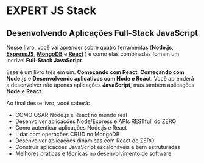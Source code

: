 # EXPERT JS Stack
## Desenvolvendo Aplicações Full-Stack JavaScript

Nesse livro, você vai aprender sobre quatro ferramentas ([**Node.js**](https://nodejs.org), [**ExpressJS**](http://expressjs.com/), [**MongoDB**](https://www.mongodb.com/) e [**React**](https://facebook.github.io/react/) ) e como elas combinadas fomam um incrível **Full-Stack JavaScript**.

Esse é um livro três em um. **Começando com React**, **Começando com Node.js** e **Desenvolvendo aplicativos com Node e React**. Você aprenderá a desenvolver não apenas aplicações **JavaScript**, mas também aplicações **Node** e **React**.

Ao final desse livro, você saberá:

* COMO USAR Node.js e React no mundo real
* Desenvolver aplicações Node/Express e APIs RESTfull do ZERO
* Como autenticar aplicações Node.js e React
* Lidar com operações CRUD no MongoDB
* Desenvolver aplicações dinâmicas com React do ZERO
* Construir aplicações JavaScript escalonáveis e bem estruturadas
* Melhores práticas e técnicas no desenvolvimento de software
